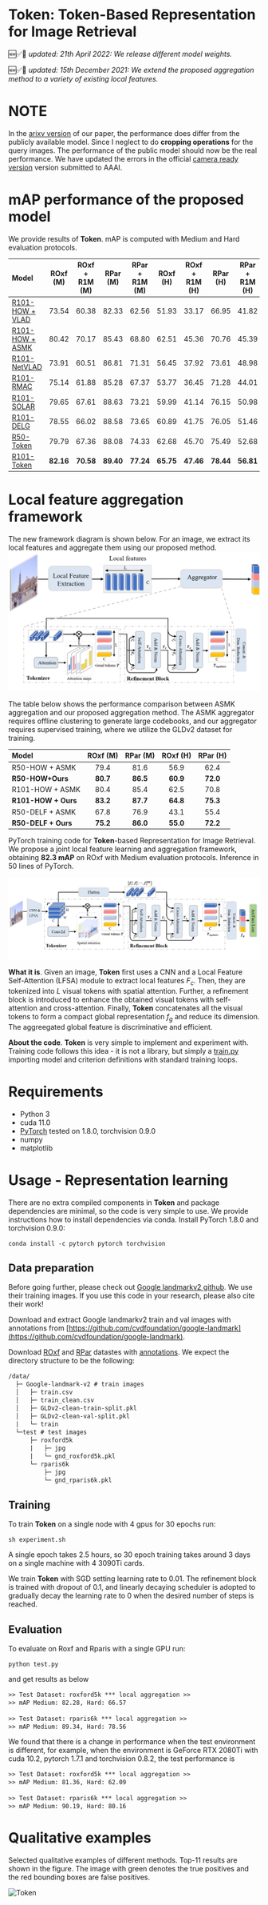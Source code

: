 **Token**: Token-Based Representation for Image Retrieval
========
🆕✅🎉 _updated: 21th April 2022: We release different model weights._

🆕✅🎉 _updated: 15th December 2021: We extend the proposed aggregation method to a variety of existing local features._


# NOTE
In the [arixv version](https://arxiv.org/abs/2112.06159) of our paper, the performance does differ from the publicly available model. Since I neglect to do **cropping operations** for the query images. The performance of the public model should now be the real performance. We have updated the errors in the official [camera ready version](https://ojs.aaai.org/index.php/AAAI/article/view/20173) version submitted to AAAI.

# mAP performance of the proposed model
We provide results of **Token**.
mAP is computed with Medium and Hard evaluation protocols.

| Model | ROxf (M) | ROxf + R1M (M) | RPar (M) | RPar + R1M (M) |  ROxf (H) | ROxf + R1M (H) | RPar (H) | RPar + R1M (H) |
|:------|:------:|:------:|:------:|:------:|:------:|:------:|:------:|:------:|
| [R101-HOW + VLAD](https://drive.google.com/file/d/101DDy9aEeOK22xfL4xm2HTaeVBBSSr1k/view?usp=sharing)  | 73.54 | 60.38 | 82.33 | 62.56 | 51.93 | 33.17 | 66.95 | 41.82 |
| [R101-HOW + ASMK](https://drive.google.com/file/d/101DDy9aEeOK22xfL4xm2HTaeVBBSSr1k/view?usp=sharing)  | 80.42 | 70.17 | 85.43 | 68.80 | 62.51 | 45.36 | 70.76 | 45.39 |
| [R101-NetVLAD](https://drive.google.com/file/d/1zESoQbza0c9hqasK8rGJCWoONMV43ekQ/view?usp=sharing)    | 73.91 | 60.51 | 86.81 | 71.31 | 56.45 | 37.92 | 73.61 | 48.98 |
| [R101-RMAC](https://drive.google.com/file/d/12um3mZU2kVNto3MPrZ6FmxFca_tL3Sgi/view?usp=sharing) |75.14 | 61.88 | 85.28 | 67.37 | 53.77 | 36.45 | 71.28 | 44.01 |
| [R101-SOLAR](https://drive.google.com/file/d/1CJNEeE0NDlsl56jnmsZFmPfH-jx32Syh/view?usp=sharing) | 79.65 | 67.61 | 88.63 | 73.21 | 59.99 | 41.14 | 76.15 | 50.98 |
| [R101-DELG](https://drive.google.com/file/d/10WExWiY5cc4-hrQQpQ3yUvOV06f3wYaB/view?usp=sharing) | 78.55 | 66.02 | 88.58 | 73.65 | 60.89 | 41.75 | 76.05 | 51.46 |
| [R50-Token](https://drive.google.com/file/d/111CQpn38d2P82VhbawMrM5wGNMU9AlFq/view?usp=sharing) | 79.79 | 67.36 | 88.08 | 74.33 | 62.68 | 45.70 | 75.49 | 52.68 |
| [R101-Token](https://drive.google.com/file/d/1g_fvpaSyYn9QmzyVnoY7cDlUL7EZWbZz/view?usp=sharing) | **82.16** | **70.58** | **89.40** | **77.24** | **65.75** | **47.46** | **78.44** | **56.81** |

# Local feature aggregation framework
The new framework diagram is shown below. For an image, we extract its local features and aggregate them using our proposed method.
![Aggregator](Figure/aggregator.png)

The table below shows the performance comparison between ASMK aggregation and our proposed aggregation method. The ASMK aggregator requires offline clustering to generate large codebooks, and our aggregator requires supervised training, where we utilize the GLDv2 dataset for training.

  | Model | ROxf (M) | RPar (M) | ROxf (H) | RPar (H) |
  |:------|:------:|:------:|:------:|:------:|
  | R50-HOW + ASMK  | 79.4 | 81.6 | 56.9 | 62.4 |
  | **R50-HOW+Ours**    | **80.7** | **86.5** | **60.9** | **72.0** |
  | R101-HOW + ASMK | 80.4 | 85.4 | 62.5 | 70.8 |
  | **R101-HOW + Ours** | **83.2** | **87.7** | **64.8** | **75.3** |
  | R50-DELF + ASMK | 67.8 | 76.9 | 43.1 | 55.4 |
  | **R50-DELF + Ours** | **75.2** | **86.0** | **55.0** | **72.2** |

PyTorch training code for **Token**-based Representation for Image Retrieval.
We propose a joint local feature learning and aggregation framework, obtaining **82.3 mAP** on ROxf with Medium evaluation protocols. Inference in 50 lines of PyTorch.

![Token](Figure/framework.png)

**What it is**. Given an image, **Token** first uses a CNN and a Local Feature Self-Attention (LFSA) module to extract local features $F_c$. Then, they are tokenized into $L$ visual tokens with spatial attention. Further, a refinement
block is introduced to enhance the obtained visual tokens with self-attention and cross-attention. Finally, **Token** concatenates all the
visual tokens to form a compact global representation $f_g$ and reduce its dimension. The aggreegated global feature is discriminative and efficient.

**About the code**. 
**Token** is very simple to implement and experiment with.
Training code follows this idea - it is not a library,
but simply a [train.py](train.py) importing model and criterion
definitions with standard training loops.

# Requirements
- Python 3
- cuda 11.0
- [PyTorch](https://pytorch.org/get-started/locally/) tested on 1.8.0, torchvision 0.9.0
- numpy
- matplotlib


# Usage - Representation learning
There are no extra compiled components in **Token** and package dependencies are minimal,
so the code is very simple to use. We provide instructions how to install dependencies via conda.
Install PyTorch 1.8.0 and torchvision 0.9.0:
```
conda install -c pytorch pytorch torchvision
```

## Data preparation
Before going further, please check out [Google landmarkv2 github](https://github.com/cvdfoundation/google-landmark). We use their training images. If you use this code in your research, please also cite their work!

Download and extract Google landmarkv2 train and val images with annotations from
[https://github.com/cvdfoundation/google-landmark](https://github.com/cvdfoundation/google-landmark).

Download [ROxf](http://www.robots.ox.ac.uk/~vgg/data/oxbuildings) and [RPar](http://www.robots.ox.ac.uk/~vgg/data/parisbuildings) datastes with [annotations](http://cmp.felk.cvut.cz/revisitop/).
We expect the directory structure to be the following:
```
/data/
  ├─ Google-landmark-v2 # train images
  │   ├─ train.csv
  │   ├─ train_clean.csv
  │   ├─ GLDv2-clean-train-split.pkl
  │   ├─ GLDv2-clean-val-split.pkl
  |   └─ train
  └─test # test images
      ├─ roxford5k
      |   ├─ jpg
      |   └─ gnd_roxford5k.pkl
      └─ rparis6k
          ├─ jpg
          └─ gnd_rparis6k.pkl
```

## Training
To train **Token** on a single node with 4 gpus for 30 epochs run:
```
sh experiment.sh
```
A single epoch takes 2.5 hours, so 30 epoch training
takes around 3 days on a single machine with 4 3090Ti cards.

We train **Token** with SGD setting learning rate to 0.01.
The refinement block is trained with dropout of 0.1, and linearly decaying scheduler is adopted to gradually decay the learning rate to 0 when the desired number of steps is reached.

## Evaluation
To evaluate on Roxf and Rparis with a single GPU run:
```
python test.py
```
and get results as below 
```
>> Test Dataset: roxford5k *** local aggregation >>
>> mAP Medium: 82.28, Hard: 66.57

>> Test Dataset: rparis6k *** local aggregation >>
>> mAP Medium: 89.34, Hard: 78.56
```
We found that there is a change in performance when the test environment is different, for example, when the environment is GeForce RTX 2080Ti with cuda 10.2, pytorch 1.7.1 and torchvision 0.8.2, the test performance is
```
>> Test Dataset: roxford5k *** local aggregation >>
>> mAP Medium: 81.36, Hard: 62.09

>> Test Dataset: rparis6k *** local aggregation >>
>> mAP Medium: 90.19, Hard: 80.16
```

# Qualitative examples
Selected qualitative examples of different methods. Top-11 results are shown in the figure. The image with green denotes the true positives and the red bounding boxes are false positives.

![Token](Figure/examples.png)
